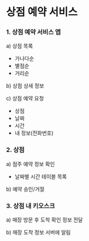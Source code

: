 # 상점 예약 서비스

### 1. 상점 예약 서비스 앱
 a) 상점 목록
   - 가나다순
   - 별점순
   - 거리순

 b) 상점 상세 정보

 c) 상점 예약 요청
   - 상점
   - 날짜
   - 시간
   - 내 정보(전화번호)

### 2. 상점
  a) 점주 예약 정보 확인
   - 날짜별 시간 테이블 목록
   
  b) 예약 승인/거절

### 3. 상점 내 키오스크
  a) 매장 방문 후 도착 확인 정보 전달
  
  b) 매장 도착 정보 서버에 알림